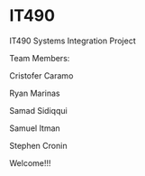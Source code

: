 # IT490
IT490 Systems Integration Project

Team Members:

Cristofer Caramo

Ryan Marinas

Samad Sidiqqui

Samuel Itman

Stephen Cronin

Welcome!!!


